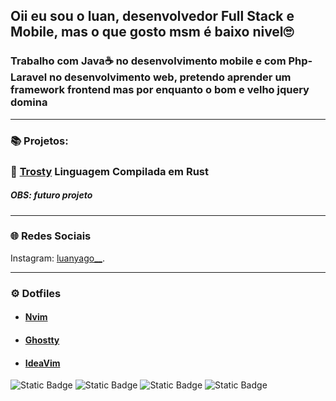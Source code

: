 ## Oii eu sou o luan, desenvolvedor Full Stack e Mobile, mas o que gosto msm é baixo nivel🙄
### Trabalho com Java☕ no desenvolvimento mobile e com Php-Laravel no desenvolvimento web, pretendo aprender um framework frontend mas por enquanto o bom e velho jquery domina 
---
### 📚 Projetos:

### 🔗 [Trosty](https://github.com/LuanYago/Trosty) Linguagem Compilada em Rust 
##### OBS: futuro projeto

---
### 🌐 Redes Sociais

Instagram: [luanyago__](https://www.instagram.com/luanyago__/).

---
### ⚙️ Dotfiles
- #### [Nvim](https://github.com/LuanYago/nvim)
- #### [Ghostty](https://github.com/LuanYago/ghostty)
- #### [IdeaVim](https://github.com/LuanYago/ideavimrc)


![Static Badge](https://img.shields.io/badge/JS-%23F7DF1E?style=for-the-badge&logo=javascript&labelColor=black)
![Static Badge](https://img.shields.io/badge/PHP-%23777BB4?style=for-the-badge&logo=php&labelColor=black)
![Static Badge](https://img.shields.io/badge/Rust-%23000000?style=for-the-badge&logo=rust)
![Static Badge](https://img.shields.io/badge/Java-%23F96702?style=for-the-badge&logo=mocha&labelColor=black)
